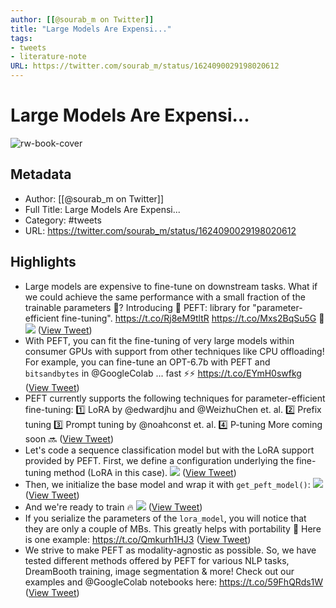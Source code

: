 ```yaml
---
author: [[@sourab_m on Twitter]]
title: "Large Models Are Expensi..."
tags: 
- tweets
- literature-note
URL: https://twitter.com/sourab_m/status/1624090029198020612
---
```

# Large Models Are Expensi...

![rw-book-cover](https://pbs.twimg.com/profile_images/1616378799624687618/IrF7Ft2r.jpg)

## Metadata
- Author: [[@sourab_m on Twitter]]
- Full Title: Large Models Are Expensi...
- Category: #tweets
- URL: https://twitter.com/sourab_m/status/1624090029198020612

## Highlights
- Large models are expensive to fine-tune on downstream tasks. What if we could achieve the same performance with a small fraction of the trainable parameters 🤑?
  Introducing 🤗 PEFT: library for "parameter-efficient fine-tuning".
  https://t.co/Rj8eM9tltR
  https://t.co/Mxs2BqSu5G
  🧵 
  ![](https://pbs.twimg.com/media/FontRPdaMAIgmv_.jpg) ([View Tweet](https://twitter.com/sourab_m/status/1624090029198020612))
- With PEFT, you can fit the fine-tuning of very large models within consumer GPUs with support from other techniques like CPU offloading!
  For example, you can fine-tune an OPT-6.7b with PEFT and `bitsandbytes` in @GoogleColab ... fast ⚡️⚡️
  https://t.co/EYmH0swfkg ([View Tweet](https://twitter.com/sourab_m/status/1624090033333628929))
- PEFT currently supports the following techniques for parameter-efficient fine-tuning:
  1️⃣ LoRA by @edwardjhu and @WeizhuChen et. al.
  2️⃣ Prefix tuning
  3️⃣ Prompt tuning by @noahconst et. al.
  4️⃣ P-tuning
  More coming soon 🔜 ([View Tweet](https://twitter.com/sourab_m/status/1624090036106039299))
- Let's code a sequence classification model but with the LoRA support provided by PEFT.
  First, we define a configuration underlying the fine-tuning method (LoRA in this case). 
  ![](https://pbs.twimg.com/media/FontSNVaEAARXIo.png) ([View Tweet](https://twitter.com/sourab_m/status/1624090043815165952))
- Then, we initialize the base model and wrap it with `get_peft_model()`: 
  ![](https://pbs.twimg.com/media/FontSuAaAAUejOJ.jpg) ([View Tweet](https://twitter.com/sourab_m/status/1624090053868949505))
- And we're ready to train 🔥 
  ![](https://pbs.twimg.com/media/FontTTiagAEWEWF.jpg) ([View Tweet](https://twitter.com/sourab_m/status/1624090062458867713))
- If you serialize the parameters of the `lora_model`, you will notice that they are only a couple of MBs. This greatly helps with portability 💼
  Here is one example:
  https://t.co/Qmkurh1HJ3 ([View Tweet](https://twitter.com/sourab_m/status/1624090066405724161))
- We strive to make PEFT as modality-agnostic as possible. So, we have tested different methods offered by PEFT for various NLP tasks, DreamBooth training, image segmentation & more!
  Check out our examples and @GoogleColab notebooks here:
  https://t.co/59FhQRds1W ([View Tweet](https://twitter.com/sourab_m/status/1624090069261860865))
